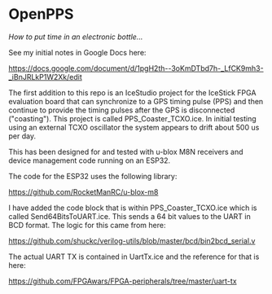 # OpenPPS
*How to put time in an electronic bottle...*

See my initial notes in Google Docs here:

https://docs.google.com/document/d/1pgH2th--3oKmDTbd7h-_LfCK9mh3-_iBnJRLkP1W2Xk/edit

The first addition to this repo is an IceStudio project for the IceStick FPGA evaluation board that can synchronize to a GPS timing pulse (PPS) and then continue to provide the timing pulses after the GPS is disconnected ("coasting"). This project is called PPS_Coaster_TCXO.ice. In initial testing using an external TCXO oscillator the system appears to drift about 500 us per day.

This has been designed for and tested with u-blox M8N receivers and device management code running on an ESP32. 

The code for the ESP32 uses the following library:

https://github.com/RocketManRC/u-blox-m8

I have added the code block that is within PPS_Coaster_TCXO.ice which is called Send64BitsToUART.ice. This sends a 64 bit values to the UART in BCD format. The logic for this came from here: 

https://github.com/shuckc/verilog-utils/blob/master/bcd/bin2bcd_serial.v

The actual UART TX is contained in UartTx.ice and the reference for that is here:

https://github.com/FPGAwars/FPGA-peripherals/tree/master/uart-tx
